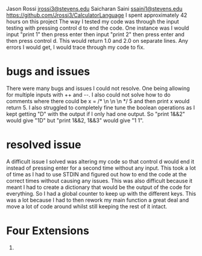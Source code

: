 Jason Rossi jrossi3@stevens.edu Saicharan Saini ssaini1@stevens.edu
https://github.com/Jrossi3/CalculatorLanguage
I spent approximately 42 hours on this project
The way I tested my code was through the input testing with pressing control d to end the code. One instance was I would input "print 1" then press enter then input "print 2" then press enter and then press control d. This would return 1.0 and 2.0 on separate lines. Any errors I would get, I would trace through my code to fix. 

# bugs and issues
There were many bugs and issues I could not resolve. One being allowing for multiple inputs with ++ and --. I also could not solve how to do comments where there could be x = /* \n \n \n */ 5 and then print x would return 5. I also struggled to completely fine tune the boolean operations as I kept getting "D" with the output if I only had one output. So "print 1&&2" would give "1D" but "print 1&&2, 1&&3" would give "1 1". 

# resolved issue
A difficult issue I solved was altering my code so that control d would end it instead of pressing enter for a second time without any input. This took a lot of time as I had to use STDIN and figured out how to end the code at the correct times without causing any issues. This was also difficult because it meant I had to create a dictionary that would be the output of the code for everything. So I had a global counter to keep up with the different keys. This was a lot because I had to then rework my main function a great deal and move a lot of code around whilst still keeping the rest of it intact. 

# Four Extensions
1) 
